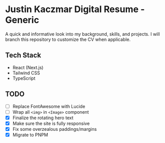 # Justin Kaczmar Digital Resume - Generic

A quick and informative look into my background, skills, and projects. I will branch this repository to customize the CV when applicable.

## Tech Stack

- React (Next.js)
- Tailwind CSS
- TypeScript

## TODO

- [ ] Replace FontAwesome with Lucide
- [ ] Wrap all `<img>` in `<Image>` component
- [x] Finalize the rotating hero text
- [x] Make sure the site is fully responsive
- [x] Fix some overzealous paddings/margins
- [x] Migrate to PNPM